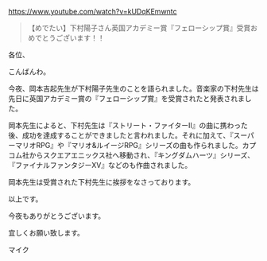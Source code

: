 https://www.youtube.com/watch?v=kUDqKEmwntc

> 【めでたい】下村陽子さん英国アカデミー賞『フェローシップ賞』受賞おめでとうございます！！ 

各位、

こんばんわ。

今夜、岡本吉起先生が下村陽子先生のことを語られました。音楽家の下村先生は先日に英国アカデミー賞の『フェローシップ賞』を受賞されたと発表されました。

岡本先生によると、下村先生は『ストリート・ファイターII』の曲に携わった後、成功を達成することができましたと言われました。それに加えて、『スーパーマリオRPG』や『マリオ&ルイージRPG』シリーズの曲も作られました。カプコム社からスクエアエニックス社へ移動され、『キングダムハーツ』シリーズ、『ファイナルファンタジーXV』などのも作曲されました。

岡本先生は受賞された下村先生に挨拶をなさっております。

以上です。

今夜もありがとうございます。

宜しくお願い致します。

マイク

